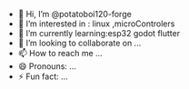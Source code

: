 - 👋 Hi, I’m @potatoboi120-forge
- 👀 I’m interested in : linux ,microControlers
- 🌱 I’m currently learning:esp32 godot flutter
- 💞️ I’m looking to collaborate on ...
- 📫 How to reach me ...
- 😄 Pronouns: ...
- ⚡ Fun fact: ...

<!---
potatoboi120-forge/potatoboi120-forge is a ✨ special ✨ repository because its `README.md` (this file) appears on your GitHub profile.
You can click the Preview link to take a look at your changes.
--->
